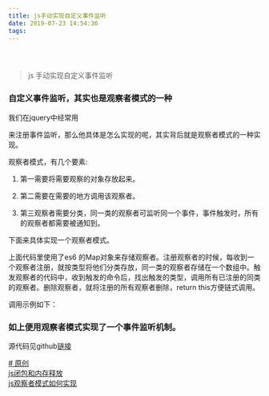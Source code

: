 ```yaml
---
title: js手动实现自定义事件监听
date: 2019-07-23 14:54:36
tags:
---
```

<div class="post-block"><link itemprop="mainEntityOfPage" href="http://cmszlx.win/2019/07/23/js手动实现自定义事件监听/"><span hidden="" itemprop="author" itemscope="" itemtype="http://schema.org/Person"><meta itemprop="name" content="linXiao"><meta itemprop="description" content=""><meta itemprop="image" content="/images/avatar.gif"></span><span hidden="" itemprop="publisher" itemscope="" itemtype="http://schema.org/Organization"><meta itemprop="name" content="Hurry"></span><header class="post-header"><h1 class="post-title" itemprop="name headline"></h1><div class="post-meta"><span class="post-time"><span class="post-meta-item-icon"><i class="fa fa-calendar-o"></i></span></span></div></header><div class="post-body" itemprop="articleBody"><blockquote><p>js 手动实现自定义事件监听</p></blockquote><h3 id="自定义事件监听，其实也是观察者模式的一种"><a href="#自定义事件监听，其实也是观察者模式的一种" class="headerlink" title="自定义事件监听，其实也是观察者模式的一种"></a>自定义事件监听，其实也是观察者模式的一种</h3><p>我们在jquery中经常用</p><precode language="javascript" precodenum="0"></precode><p>来注册事件监听，那么他具体是怎么实现的呢，其实背后就是观察者模式的一种实现。</p><p>观察者模式，有几个要素:</p><ol><li><p>第一需要将需要观察的对象存放起来。</p></li><li><p>第二需要在需要的地方调用该观察者。</p></li><li><p>第三观察者需要分类，同一类的观察者可监听同一个事件，事件触发时，所有的观察者都需要被通知到。</p></li></ol><p>下面来具体实现一个观察者模式。</p><precode language="javascript" precodenum="1"></precode><p>上面代码里使用了es6 的Map对象来存储观察者。注册观察者的时候，每收到一个观察者注册，就按类型将他们分类存放，同一类的观察者存储在一个数组中。触发观察者的代码中，收到触发的命令后，找出触发的类型，调用所有已注册的同类的观察者。删除观察者，就将注册的所有观察者删除，return this方便链式调用。</p><p>调用示例如下：</p><precode language="javascript" precodenum="2"></precode><h3 id="如上便用观察者模式实现了一个事件监听机制。"><a href="#如上便用观察者模式实现了一个事件监听机制。" class="headerlink" title="如上便用观察者模式实现了一个事件监听机制。"></a>如上便用观察者模式实现了一个事件监听机制。</h3><p>源代码见github<a href="https://github.com/zlx362211854/listener" target="_blank" rel="noopener">链接</a></p></div><footer class="post-footer"><div class="post-tags"><a href="/tags/原创/" rel="tag"># 原创</a></div><div class="post-nav"><div class="post-nav-next post-nav-item"><a href="/2019/03/25/js闭包和内存释放/" rel="next" title="js闭包和内存释放"><i class="fa fa-chevron-left"></i> js闭包和内存释放 </a></div><span class="post-nav-divider"></span><div class="post-nav-prev post-nav-item"><a href="/2019/07/30/js观察者模式如何实现/" rel="prev" title="js观察者模式如何实现"> js观察者模式如何实现 <i class="fa fa-chevron-right"></i></a></div></div></footer></div>
